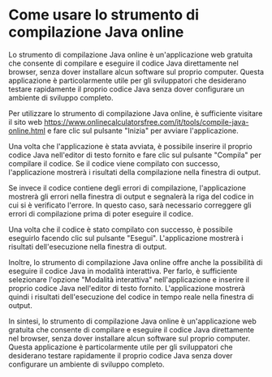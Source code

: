 Come usare lo strumento di compilazione Java online
===================================================

Lo strumento di compilazione Java online è un'applicazione web gratuita che consente di compilare e eseguire il codice Java direttamente nel browser, senza dover installare alcun software sul proprio computer. Questa applicazione è particolarmente utile per gli sviluppatori che desiderano testare rapidamente il proprio codice Java senza dover configurare un ambiente di sviluppo completo.

Per utilizzare lo strumento di compilazione Java online, è sufficiente visitare il sito web <https://www.onlinecalculatorsfree.com/it/tools/compile-java-online.html> e fare clic sul pulsante "Inizia" per avviare l'applicazione.

Una volta che l'applicazione è stata avviata, è possibile inserire il proprio codice Java nell'editor di testo fornito e fare clic sul pulsante "Compila" per compilare il codice. Se il codice viene compilato con successo, l'applicazione mostrerà i risultati della compilazione nella finestra di output.

Se invece il codice contiene degli errori di compilazione, l'applicazione mostrerà gli errori nella finestra di output e segnalerà la riga del codice in cui si è verificato l'errore. In questo caso, sarà necessario correggere gli errori di compilazione prima di poter eseguire il codice.

Una volta che il codice è stato compilato con successo, è possibile eseguirlo facendo clic sul pulsante "Esegui". L'applicazione mostrerà i risultati dell'esecuzione nella finestra di output.

Inoltre, lo strumento di compilazione Java online offre anche la possibilità di eseguire il codice Java in modalità interattiva. Per farlo, è sufficiente selezionare l'opzione "Modalità interattiva" nell'applicazione e inserire il proprio codice Java nell'editor di testo fornito. L'applicazione mostrerà quindi i risultati dell'esecuzione del codice in tempo reale nella finestra di output.

In sintesi, lo strumento di compilazione Java online è un'applicazione web gratuita che consente di compilare e eseguire il codice Java direttamente nel browser, senza dover installare alcun software sul proprio computer. Questa applicazione è particolarmente utile per gli sviluppatori che desiderano testare rapidamente il proprio codice Java senza dover configurare un ambiente di sviluppo completo.